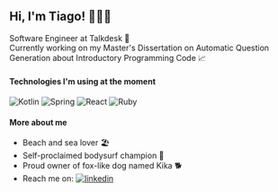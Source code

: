## Hi, I'm Tiago! 🧑🏻‍💻

Software Engineer at Talkdesk 🏢  
Currently working on my Master's Dissertation on Automatic Question Generation about Introductory Programming Code 📈

#### Technologies I'm using at the moment

![Kotlin](https://img.shields.io/badge/-Kotlin-FB8500?style=flat-square&logo=Kotlin&logoColor=white)
![Spring](https://img.shields.io/badge/-Spring-brightgreen?style=flat-square&logo=Spring&logoColor=white)
![React](https://img.shields.io/badge/-React-00BAFB?style=flat-square&logo=React&logoColor=white)
![Ruby](https://img.shields.io/badge/-Ruby-FB0000?style=flat-square&logo=Ruby&logoColor=white)

#### More about me

- Beach and sea lover 🏖️
- Self-proclaimed bodysurf champion 🌊
- Proud owner of fox-like dog named Kika 🐕
- Reach me on: [![linkedin](https://img.shields.io/badge/-tiagomartinhos-blue?style=flat-square&logo=Linkedin&logoColor=white&link=https://www.linkedin.com/in/tiagomartinhos/)](https://www.linkedin.com/in/tiagomartinhos/)
